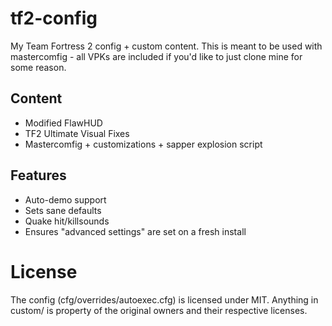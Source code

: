 # tf2-config

My Team Fortress 2 config + custom content. This is meant to be used with mastercomfig - all VPKs are included if you'd like to just clone mine for some reason.

## Content

- Modified FlawHUD
- TF2 Ultimate Visual Fixes
- Mastercomfig + customizations + sapper explosion script

## Features

- Auto-demo support
- Sets sane defaults
- Quake hit/killsounds
- Ensures "advanced settings" are set on a fresh install

# License

The config (cfg/overrides/autoexec.cfg) is licensed under MIT. Anything in custom/ is property of the original owners and their respective licenses.
